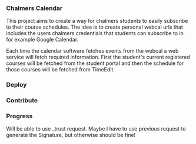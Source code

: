 ### Chalmers Calendar

This project aims to create a way for chalmers students to easily subscribe to their course schedules. 
The idea is to create personal webcal urls that includes the users chalmers credentials that students can subscribe 
to in for example Google Calendar. 

Each time the calendar software fetches events from the webcal a web service will fetch required information. 
First the student's current registered courses will be fetched from the student portal and then the schedule 
for those courses will be fetched from TimeEdit.

### Deploy

### Contribute

### Progress
Will be able to use _trust request. Maybe I have to use previous request to generate the Signature, but otherwise should be fine!